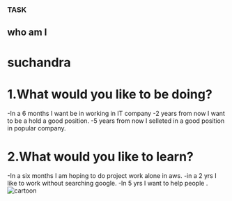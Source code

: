 

### TASK
## who am I
# suchandra

# 1.What would you like to be doing?
-In a 6 months I want be in working in IT company
-2 years from now I want to be a hold a good position.
-5 years from now I selleted in a good position in popular company.
# 2.What would you like to learn?
-In a six months I am hoping to do project work alone in aws.
-in a 2 yrs I like to work without searching google.
-In 5 yrs I want to help people .
![cartoon](image.png)